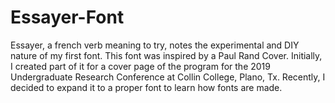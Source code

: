 # Essayer-Font
 Essayer, a french verb meaning to try, notes the experimental and DIY nature of my first font. This font was inspired by a Paul Rand Cover. Initially, I created part of it for a  cover page of the program for the 2019 Undergraduate Research Conference at Collin College, Plano, Tx. Recently, I decided to expand it to a proper font to learn how fonts are made. 
